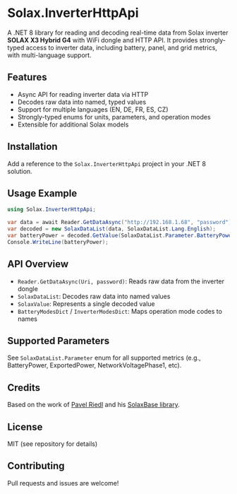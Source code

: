 # Solax.InverterHttpApi

A .NET 8 library for reading and decoding real-time data from Solax inverter **SOLAX X3 Hybrid G4** with WiFi dongle and HTTP API. It provides strongly-typed access to inverter data, including battery, panel, and grid metrics, with multi-language support.

## Features
- Async API for reading inverter data via HTTP
- Decodes raw data into named, typed values
- Support for multiple languages (EN, DE, FR, ES, CZ)
- Strongly-typed enums for units, parameters, and operation modes
- Extensible for additional Solax models

## Installation
Add a reference to the `Solax.InverterHttpApi` project in your .NET 8 solution.

## Usage Example
```csharp
using Solax.InverterHttpApi;

var data = await Reader.GetDataAsync("http://192.168.1.68", "password");
var decoded = new SolaxDataList(data, SolaxDataList.Lang.English);
var batteryPower = decoded.GetValue(SolaxDataList.Parameter.BatteryPower);
Console.WriteLine(batteryPower);
```

## API Overview
- `Reader.GetDataAsync(Uri, password)`: Reads raw data from the inverter dongle
- `SolaxDataList`: Decodes raw data into named values
- `SolaxValue`: Represents a single decoded value
- `BatteryModesDict` / `InverterModesDict`: Maps operation mode codes to names

## Supported Parameters
See `SolaxDataList.Parameter` enum for all supported metrics (e.g., BatteryPower, ExportedPower, NetworkVoltagePhase1, etc).

## Credits
Based on the work of [Pavel Riedl](https://github.com/xPaRi) and his  [SolaxBase library](https://github.com/xPaRi/SolaxBase).

## License
MIT (see repository for details)

## Contributing
Pull requests and issues are welcome!
